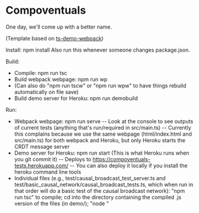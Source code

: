 # Compoventuals

One day, we'll come up with a better name.

(Template based on [ts-demo-webpack](https://github.com/rauschma/ts-demo-webpack))

Install: npm install
Also run this whenever someone changes package.json.

Build:
- Compile: npm run tsc
- Build webpack webpage: npm run wp
- (Can also do "npm run tscw" or "npm run wpw" to have things rebuild automatically on file save)
- Build demo server for Heroku: npm run demobuild

Run:
- Webpack webpage: npm run serve
-- Look at the console to see outputs of current tests (anything that's run/required in src/main.ts)
-- Currently this complains because we use the same webpage (html/index.html and src/main.ts) for both webpack and Heroku, but only Heroku starts the CRDT message server
- Demo server for Heroku: npm run start
(This is what Heroku runs when you git commit it)
-- Deploys to https://compoventuals-tests.herokuapp.com/
-- You can also deploy it locally if you install the heroku command line tools
- Individual files (e.g., test/causal_broadcast_test_server.ts and test/basic_causal_network/causal_broadcast_tests.ts, which when run in that order will do a basic test of the causal broadcast network): "npm run tsc" to compile; cd into the directory containing the compiled .js version of the files (in demo/); "node <filename>"
